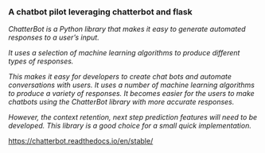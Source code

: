 
### A chatbot pilot leveraging chatterbot and flask

*ChatterBot is a Python library that makes it easy to generate automated responses to a user’s input.*

*It uses a selection of machine learning algorithms to produce different types of responses.*

*This makes it easy for developers to create chat bots and automate conversations with users. It uses a number of machine learning algorithms to produce a variety of responses. It becomes easier for the users to make chatbots using the ChatterBot library with more accurate responses.*

*However, the context retention, next step prediction features will need to be developed. This library is a good choice for a small quick implementation.*


https://chatterbot.readthedocs.io/en/stable/
